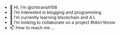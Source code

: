 - 👋 Hi, I’m @chitransh108
- 👀 I’m interested in blogging and programming
- 🌱 I’m currently learning blockchain and A.I.
- 💞️ I’m looking to collaborate on a project #idon'tknow
- 📫 How to reach me ...

<!---
chitransh108/chitransh108 is a ✨ special ✨ repository because its `README.md` (this file) appears on your GitHub profile.
You can click the Preview link to take a look at your changes.
--->
